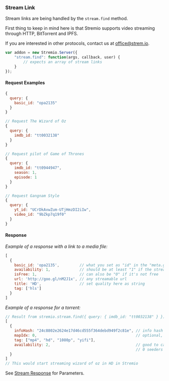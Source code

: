 ### Stream Link

Stream links are being handled by the `stream.find` method.

First thing to keep in mind here is that Stremio supports video streaming through HTTP, BitTorrent and IPFS. 

If you are interested in other protocols, contact us at [office@strem.io](mailto:office@strem.io).

```javascript
var addon = new Stremio.Server({
	"stream.find": function(args, callback, user) {
		// expects an array of stream links
	}
});
```

#### Request Examples

```javascript
{
  query: {
    basic_id: "opa2135"
  }
}
```
```javascript
// Request The Wizard of Oz
{
  query: {
    imdb_id: "tt0032138"
  }
}
```
```javascript
// Request pilot of Game of Thrones
{
  query: {
    imdb_id: "tt0944947",
    season: 1,
    episode: 1
  }
}
```
```javascript
// Request Gangnam Style
{
  query: {
    yt_id: "UCrDkAvwZum-UTjHmzDI2iIw",
    video_id: "9bZkp7q19f0"
  }
}
```



#### Response

_Example of a response with a link to a media file:_

```javascript
[
  {
    basic_id: 'opa2135',         // what you set as "id" in the "meta.get" response
    availability: 1,             // should be at least "1" if the stream works
    isFree: 1,                   // can also be "0" if it's not free
    url: 'http://goo.gl/nM2J1x', // any streamable url
    title: 'HD',                 // set quality here as string
    tag: ['hls']
  }
]
```

_Example of a response for a torrent:_

```javascript
// Result from stremio.stream.find({ query: { imdb_id: "tt0032138" } })
[
  { 
    infoHash: "24c8802e2624e17d46cd555f364debd949f2c81e", // info hash of torrent
    mapIdx: 0,                                            // optional, the file number (position) in the torrent
    tag: ["mp4", "hd", "1080p", "yifi"],
    availability: 2,                                      // good to calculate this based on seeders, if we have them
                                                          // 0 seeders -> 0 avail; 0-20 -> 1; 20-50 -> 2; 50+ -> 3; ...
  }
]
// This would start streaming wizard of oz in HD in Stremio
```

See [Stream Response](stream.response.md) for Parameters.
